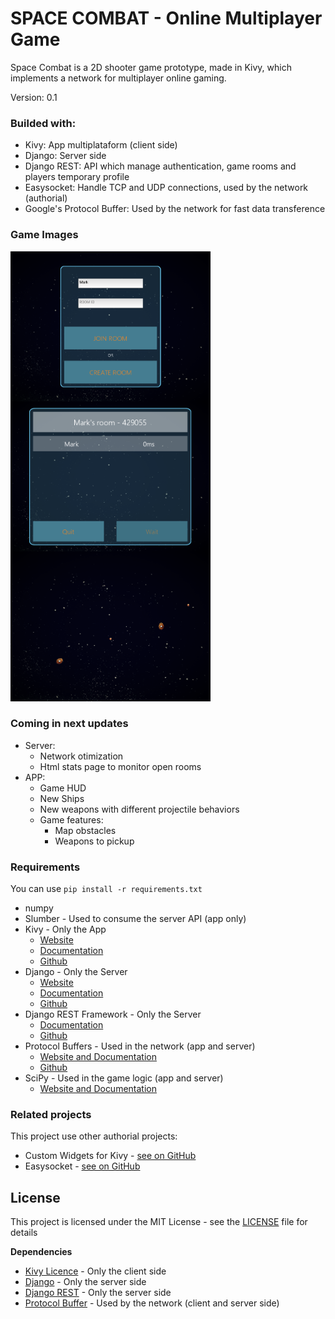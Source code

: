 # SPACE COMBAT - Online Multiplayer Game

Space Combat is a 2D shooter game prototype, made in Kivy, which implements a network for multiplayer online gaming.

Version: 0.1

### Builded with:

- Kivy: App multiplataform (client side)
- Django: Server side
- Django REST: API which manage authentication, game rooms and players temporary profile
- Easysocket: Handle TCP and UDP connections, used by the network (authorial)
- Google's Protocol Buffer: Used by the network for fast data transference

### Game Images

<img style="float:left;width:320px;height:240px;" height="256" src="./game_images/main_menu.png"/>
<img style="float:left;width:320px;height:240px;" height="256" src="./game_images/room.png"/>
<img style="width:320px;height:240px;" height="256" src="./game_images/gameplay.png"/>

### Coming in next updates

- Server:
    - Network otimization
    - Html stats page to monitor open rooms
- APP:
    - Game HUD
    - New Ships
    - New weapons with different projectile behaviors
    - Game features:
        - Map obstacles
        - Weapons to pickup

### Requirements

You can use `pip install -r requirements.txt`

- numpy
- Slumber - Used to consume the server API (app only)
- Kivy - Only the App
    - [Website](https://kivy.org/)
    - [Documentation](https://kivy.org/docs/)
    - [Github](https://github.com/kivy/kivy)
- Django - Only the Server
    - [Website](https://www.djangoproject.com/)
    - [Documentation](https://docs.djangoproject.com/en/2.1/)
    - [Github](https://github.com/django/django)
- Django REST Framework - Only the Server
    - [Documentation](http://www.django-rest-framework.org/)
    - [Github](https://github.com/encode/django-rest-framework)
- Protocol Buffers - Used in the network (app and server)
    - [Website and Documentation](https://developers.google.com/protocol-buffers/)
    - [Github](https://github.com/protocolbuffers/protobuf/releases)
- SciPy - Used in the game logic (app and server)
    - [Website and Documentation](https://www.scipy.org/)


### Related projects

This project use other authorial projects:

- Custom Widgets for Kivy - [see on GitHub](https://github.com/yuriharrison/custom-widgets)
- Easysocket - [see on GitHub](https://github.com/yuriharrison/easysocket)


## License

This project is licensed under the MIT License - see the [LICENSE](LICENSE) file for details

__Dependencies__

- [Kivy Licence](https://github.com/kivy/kivy/blob/master/LICENSE) - Only the client side
- [Django](https://www.djangoproject.com/trademarks/) - Only the server side
- [Django REST](http://www.django-rest-framework.org/#license) - Only the server side
- [Protocol Buffer](https://github.com/protocolbuffers/protobuf/blob/master/LICENSE) - Used by the network (client and server side)
